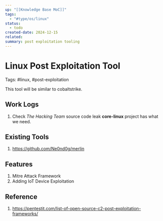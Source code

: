 ```yaml
---
up: "[[Knowledge Base MoC]]"
tags:
  - "#type/os/linux"
status:
  - todo
created-date: 2024-12-15
related: 
summary: post exploitation tooling
---
```


# Linux Post Exploitation Tool

Tags: #linux, #post-exploitation

This tool will be similar to cobaltstrike.

## Work Logs
1. Check *The Hacking Team* source code leak **core-linux** project has what we need.


## Existing Tools
1. https://github.com/Ne0nd0g/merlin

## Features
1. Mitre Attack Framework
2. Adding IoT Device Exploitation

## Reference
1. https://pentestit.com/list-of-open-source-c2-post-exploitation-frameworks/
